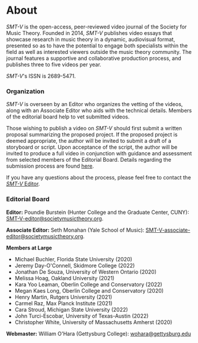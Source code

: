# About

_SMT-V_ is the open-access, peer-reviewed video journal of the Society for Music Theory. Founded in 2014, _SMT-V_ publishes video essays that showcase research in music theory in a dynamic, audiovisual format, presented so as to have the potential to engage both specialists within the field as well as interested viewers outside the music theory community. The journal features a supportive and collaborative production process, and publishes three to five videos per year.

_SMT-V_'s ISSN is 2689-5471.

### Organization

_SMT-V_ is overseen by an Editor who organizes the vetting of the videos, along with an Associate Editor who aids with the technical details. Members of the editorial board help to vet submitted videos. 

Those wishing to publish a video on _SMT-V_ should first submit a written proposal summarizing the proposed project. If the proposed project is deemed appropriate, the author will be invited to submit a draft of a storyboard or script. Upon acceptance of the script, the author will be invited to produce a full video in conjunction with guidance and assessment from selected members of the Editorial Board. Details regarding the submission process are found [here](https://www.smt-v.org/submit).

If you have any questions about the process, please feel free to contact the [_SMT-V_ Editor](mailto:SMT-V-editor@societymusictheory.org).

### Editorial Board

**Editor:** Poundie Burstein (Hunter College and the Graduate Center, CUNY): [SMT-V-editor@societymusictheory.org](mailto:SMT-V-editor@societymusictheory.org).

**Associate Editor:** Seth Monahan (Yale School of Music): [SMT-V-associate-editor@societymusictheory.org](SMT-V-associate-editor@societymusictheory.org).

**Members at Large**
- Michael Buchler, Florida State University (2020)
- Jeremy Day-O'Connell, Skidmore College (2022)
- Jonathan De Souza, University of Western Ontario (2020)
- Melissa Hoag, Oakland University (2021)
- Kara Yoo Leaman, Oberlin College and Conservatory (2022)
- Megan Kaes Long, Oberlin College and Conservatory (2020)
- Henry Martin, Rutgers University (2021)
- Carmel Raz, Max Planck Institute (2021)
- Cara Stroud, Michigan State University (2022)
- John Turci-Escobar, University of Texas-Austin (2022)
- Christopher White, University of Massachusetts Amherst (2020)

**Webmaster:** William O'Hara (Gettysburg College): [wohara@gettysburg.edu](mailto:wohara@gettysburg.edu)
